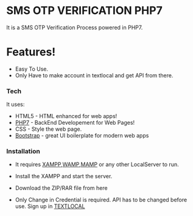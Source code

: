 # SMS OTP VERIFICATION PHP7


It is a SMS OTP Verification Process powered in PHP7.

# Features!

  - Easy To Use.
  - Only Have to make account in textlocal and get API from there.


### Tech

It uses:

* HTML5 - HTML enhanced for web apps!
* [PHP7] - BackEnd Developement for Web Pages!
* CSS - Style the web page.
* [Bootstrap] - great UI boilerplate for modern web apps

### Installation

* It requires [XAMPP],[WAMP],[MAMP] or any other LocalServer to run.

* Install the XAMPP and start the server.

* Download the ZIP/RAR file from here

* Only Change in Credential is required. API has to be changed before use. Sign up in [TEXTLOCAL]

   [TEXTLOCAL]: <https://www.textlocal.in/>
   [Bootstrap]: <https://getbootstrap.com/>
   [PHP7]: <http://php.net/>
   [XAMPP]: <https://www.apachefriends.org/index.html/>
   [WAMP]: <http://www.wampserver.com//>
   [MAMP]: <https://www.mamp.info/en//>
   
